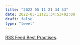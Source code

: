 ```yaml
---
title: "2022 05 11 21 34 53"
date: 2022-05-11T21:34:53+02:00
draft: false
type: "tweet"
---
```


[RSS Feed Best Practises](https://kevincox.ca/2022/05/06/rss-feed-best-practices/).
